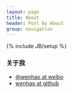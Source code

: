 ```yaml
---
layout: page
title: About
header: Post By About
group: navigation
---
```

{% include JB/setup %}

### 关于我





* [@wenhao at weibo][weibo]
* [wenhao at github][github]


[weibo]: http://weibo.com/hnrain
[github]: http://github.com/hnrainll

